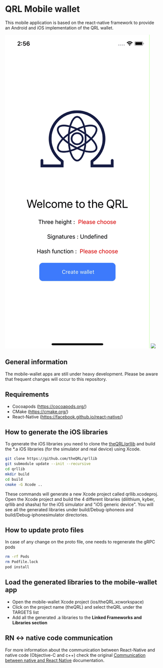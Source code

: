 # QRL Mobile wallet

This mobile application is based on the react-native framework to provide an Android and iOS implementation of the QRL wallet.

![iOS simulator recording](simulator_recording.gif)
<img src="https://github.com/ademcan/mobile-wallet/blob/master/simulator_recording.gif" width="300" />

## General information

The mobile-wallet apps are still under heavy development. Please be aware that frequent changes will occur to this repository.

## Requirements

- Cocoapods (https://cocoapods.org/)
- CMake (https://cmake.org/)
- React-Native (https://facebook.github.io/react-native/)

## How to generate the iOS libraries

To generate the iOS libraries you need to clone the [theQRL/qrllib](https://github.com/theQRL/qrllib) and build the *.a iOS libraries (for the simulator and real device) using Xcode.

```bash
git clone https://github.com/theQRL/qrllib
git submodule update --init --recursive
cd qrllib
mkdir build
cd build
cmake -G Xcode ..
```
These commands will generate a new Xcode project called qrllib.xcodeproj.
Open the Xcode project and build the 4 different libraries (dilithium, kyber, qrllib and shasha) for the iOS simulator and "iOS generic device". You will see all the generated libraries under build/Debug-iphoneos and build/Debug-iphonesimulator directories.

## How to update proto files

In case of any change on the proto file, one needs to regenerate the gRPC pods
```bash
rm -rf Pods
rm Podfile.lock
pod install
```

## Load the generated libraries to the mobile-wallet app

- Open the mobile-wallet Xcode project (ios/theQRL.xcworkspace)
- Click on the project name (theQRL) and select theQRL under the TARGETS list
- Add all the generated .a libraries to the **Linked Frameworks and Libraries section**

## RN <-> native code communication

For more information about the communication between React-Native and native code (Objective-C and c++) check the original [Communication between native and React Native](https://facebook.github.io/react-native/docs/communication-ios.html) documentation.
